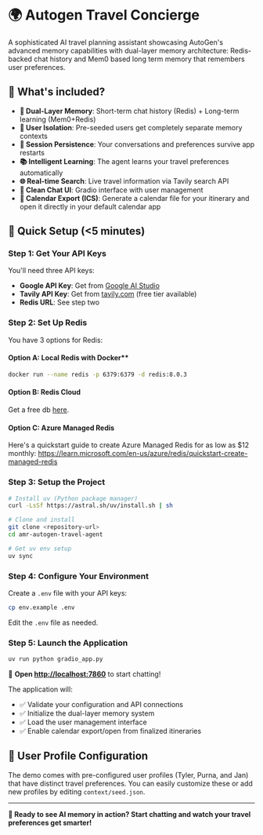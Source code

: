 # 🌍 Autogen Travel Concierge 

A sophisticated AI travel planning assistant showcasing AutoGen's advanced memory capabilities with dual-layer memory architecture: Redis-backed chat history and Mem0 based long term memory that remembers user preferences.

## 🧠 What's included?

- **🎯 Dual-Layer Memory**: Short-term chat history (Redis) + Long-term learning (Mem0+Redis)
- **👥 User Isolation**: Pre-seeded users get completely separate memory contexts
- **🔄 Session Persistence**: Your conversations and preferences survive app restarts
- **📚 Intelligent Learning**: The agent learns your travel preferences automatically
- **🌐 Real-time Search**: Live travel information via Tavily search API
- **💬 Clean Chat UI**: Gradio interface with user management
 - **📅 Calendar Export (ICS)**: Generate a calendar file for your itinerary and open it directly in your default calendar app

## 🚀 Quick Setup (<5 minutes)

### Step 1: Get Your API Keys
You'll need three API keys:
- **Google API Key**: Get from [Google AI Studio](https://aistudio.google.com/app/apikey)
- **Tavily API Key**: Get from [tavily.com](https://tavily.com) (free tier available)  
- **Redis URL**: See step two

### Step 2: Set Up Redis
You have 3 options for Redis:

#### Option A: Local Redis with Docker**
```bash
docker run --name redis -p 6379:6379 -d redis:8.0.3
```

#### Option B: Redis Cloud
Get a free db [here](https://redis.io/cloud).

#### Option C: Azure Managed Redis
Here's a quickstart guide to create Azure Managed Redis for as low as $12 monthly: https://learn.microsoft.com/en-us/azure/redis/quickstart-create-managed-redis

### Step 3: Setup the Project
```bash
# Install uv (Python package manager)
curl -LsSf https://astral.sh/uv/install.sh | sh

# Clone and install
git clone <repository-url>
cd amr-autogen-travel-agent

# Get uv env setup
uv sync
```

### Step 4: Configure Your Environment
Create a `.env` file with your API keys:
```bash
cp env.example .env
```

Edit the `.env` file as needed.

### Step 5: Launch the Application
```bash
uv run python gradio_app.py
```

🎉 **Open [http://localhost:7860](http://localhost:7860)** to start chatting!

The application will:
- ✅ Validate your configuration and API connections
- ✅ Initialize the dual-layer memory system
- ✅ Load the user management interface
- ✅ Enable calendar export/open from finalized itineraries

## 👤 User Profile Configuration

The demo comes with pre-configured user profiles (Tyler, Purna, and Jan) that have distinct travel preferences. You can easily customize these or add new profiles by editing `context/seed.json`.

---

**🚀 Ready to see AI memory in action? Start chatting and watch your travel preferences get smarter!**

